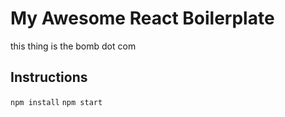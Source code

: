# My Awesome React Boilerplate
this thing is the bomb dot com

## Instructions
`npm install`
`npm start`
